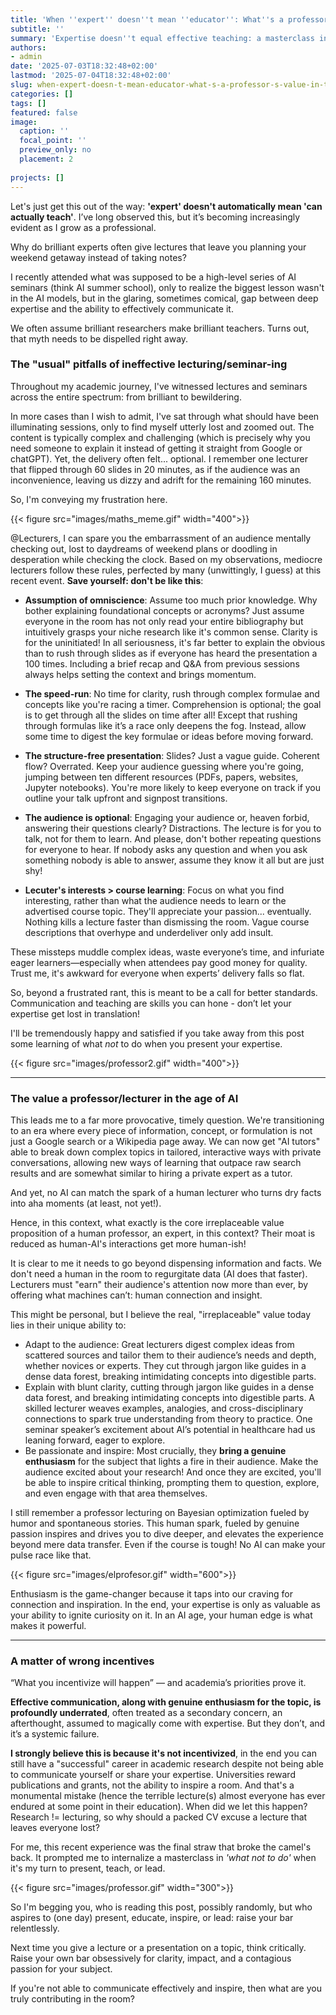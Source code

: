 ```yaml
---
title: 'When ''expert'' doesn''t mean ''educator'': What''s a professor''s value in the era of AI?'
subtitle: ''
summary: 'Expertise doesn''t equal effective teaching: a masterclass in how not to teach and my views on human lecturers in the age of AI.'
authors: 
- admin
date: '2025-07-03T18:32:48+02:00'
lastmod: '2025-07-04T18:32:48+02:00'
slug: when-expert-doesn-t-mean-educator-what-s-a-professor-s-value-in-the-era-of-ai
categories: []
tags: []
featured: false
image:
  caption: ''
  focal_point: ''
  preview_only: no
  placement: 2
  
projects: []
---
```


Let's just get this out of the way: **'expert' doesn't automatically mean 'can actually teach'**.
I’ve long observed this, but it’s becoming increasingly evident as I grow as a professional.

Why do brilliant experts often give lectures that leave you planning your weekend getaway instead of taking notes? 

I recently attended what was supposed to be a high-level series of AI seminars (think AI summer school), only to realize 
the biggest lesson wasn't in the AI models, but in the glaring, sometimes comical, gap between deep expertise and the 
ability to effectively communicate it.

We often assume brilliant researchers make brilliant teachers. Turns out, that myth needs to be dispelled right away.

### The "usual" pitfalls of ineffective lecturing/seminar-ing

Throughout my academic journey, I've witnessed lectures and seminars across the entire spectrum: from brilliant to bewildering. 

In more cases than I wish to admit, I've sat through what should have been illuminating sessions, only to find myself 
utterly lost and zoomed out. The content is typically complex and challenging (which is precisely why you need someone to 
explain it instead of getting it straight from Google or chatGPT). Yet, the delivery often felt... optional. I remember 
one lecturer that flipped through 60 slides in 20 minutes, as if the audience was an inconvenience, leaving us dizzy and 
adrift for the remaining 160 minutes.

So, I'm conveying my frustration here. 

{{< figure src="images/maths_meme.gif" width="400">}}

@Lecturers, I can spare you the embarrassment of an audience mentally checking out, lost to daydreams of weekend plans or 
doodling in desperation while checking the clock. 
Based on my observations, mediocre lecturers follow these rules, perfected by many (unwittingly, I guess) 
at this recent event. **Save yourself: don't be like this**:


- **Assumption of omniscience**: Assume too much prior knowledge. Why bother explaining foundational concepts or acronyms? 
Just assume everyone in the room has not only read your entire bibliography but intuitively grasps 
your niche research like it's common sense. Clarity is for the uninitiated! In all seriousness, it's 
far better to explain the obvious than to rush through slides as if everyone has heard the presentation a 100 times. 
Including a brief recap and Q&A from previous sessions always helps setting the context and brings momentum.

- **The speed-run**: No time for clarity, rush through complex formulae and concepts like you're racing a timer. 
Comprehension is optional; the goal is to get through all the slides on time after all! Except that rushing through 
formulas like it’s a race only deepens the fog. Instead, allow some time to digest the key formulae or ideas before moving forward. 

- **The structure-free presentation**: Slides? Just a vague guide. Coherent flow? Overrated. Keep your audience guessing where you're going, 
jumping between ten different resources (PDFs, papers, websites, Jupyter notebooks). You're more likely to keep everyone on track
if you outline your talk upfront and signpost transitions.

- **The audience is optional**: Engaging your audience or, heaven forbid, answering their questions clearly? Distractions. 
The lecture is for you to talk, not for them to learn. And please, don't bother repeating questions for everyone to hear.
If nobody asks any question and when you ask something nobody is able to answer, assume they know it all but are just shy!

- **Lecuter's interests > course learning**: Focus on what you find interesting, rather than what the audience needs to learn
 or the advertised course topic. They'll appreciate your passion... eventually. Nothing kills a lecture faster than dismissing the room. 
 Vague course descriptions that overhype and underdeliver only add insult.

These missteps muddle complex ideas, waste everyone’s time, and infuriate eager learners—especially when attendees 
pay good money for quality. Trust me, it's awkward for everyone when experts’ delivery falls so flat.


So, beyond a frustrated rant, this is meant to be a call for better standards. Communication and teaching are skills 
you can hone - don’t let your expertise get lost in translation!

I'll be tremendously happy and satisfied if you take away from this post some learning of what *not* to do when you 
present your expertise.

{{< figure src="images/professor2.gif" width="400">}}

---

### The value a professor/lecturer in the age of AI

This leads me to a far more provocative, timely question. We're transitioning to an era where every piece of information, concept, or formulation 
is not just a Google search or a Wikipedia page away. We can now get "AI tutors" able to break down complex topics in 
tailored, interactive ways with private conversations, allowing new ways of learning that outpace raw search results and
are somewhat similar to hiring a private expert as a tutor. 

And yet, no AI can match the spark of a human lecturer who turns dry facts into aha moments (at least, not yet!).

Hence, in this context, what exactly is the core irreplaceable value proposition of a human professor, an expert, in this context? 
Their moat is reduced as human-AI's interactions get more human-ish! 

It is clear to me it needs to go beyond dispensing information and facts. We don't need a human in the room to regurgitate data
(AI does that faster). Lecturers must "earn" their audience's attention now more than ever, by offering what 
machines can’t: human connection and insight.

This might be personal, but I believe the real, "irreplaceable" value today lies in their unique ability to:

- Adapt to the audience: Great lecturers digest complex ideas from scattered sources and tailor them to their 
audience’s needs and depth, whether novices or experts.
They cut through jargon like guides in a dense data forest, breaking intimidating concepts into digestible parts.  
- Explain with blunt clarity, cutting through jargon like guides in a dense data forest, 
and breaking intimidating concepts into digestible parts. A skilled lecturer weaves examples, analogies, 
and cross-disciplinary connections to spark true understanding from theory to practice.
One seminar speaker’s excitement about AI’s potential in healthcare had us leaning forward, eager to explore. 
- Be passionate and inspire: Most crucially, they **bring a genuine enthusiasm** for the subject that lights a fire in their audience. 
Make the audience excited about your research! And once they are excited,
you'll be able to inspire critical thinking, prompting them to question, explore, and even engage with that area themselves.

I still remember a professor lecturing on Bayesian optimization fueled by humor and spontaneous stories. This human spark,
fueled by genuine passion inspires and drives you to dive deeper, and elevates the experience beyond mere data transfer. 
Even if the course is tough! No AI can make your pulse race like that.

{{< figure src="images/elprofesor.gif" width="600">}}

Enthusiasm is the game-changer because it taps into our craving for connection and inspiration. 
In the end, your expertise is only as valuable as your ability to ignite curiosity on it. 
In an AI age, your human edge is what makes it powerful.

---

### A matter of wrong incentives

“What you incentivize will happen” — and academia’s priorities prove it.

**Effective communication, along with genuine enthusiasm for the topic, is profoundly underrated**, 
often treated as a secondary concern, an afterthought, assumed to magically come with expertise.
But they don’t, and it’s a systemic failure.

**I strongly believe this is because it's not incentivized**, in the end you can still have a "successful" career in 
academic research despite not being able to communicate yourself or share your expertise. 
Universities reward publications and grants, not the ability to inspire a room. And that's a monumental mistake 
(hence the terrible lecture(s) almost everyone has ever endured at some point in their education). When did we let this happen?
Research != lecturing, so why should a packed CV excuse a lecture that leaves everyone lost?

For me, this recent experience was the final straw that broke the camel's back. 
It prompted me to internalize a masterclass in *'what not to do'* when it's my turn to present, teach, or lead.

{{< figure src="images/professor.gif" width="300">}}

So I'm begging you, who is reading this post, possibly randomly, but who aspires to (one day) present, educate, 
inspire, or lead: raise your bar relentlessly. 

Next time you give a lecture or a presentation on a topic, think critically. Raise your own bar obsessively for clarity, impact, and a 
contagious passion for your subject.

If you're not able to communicate effectively and inspire, then what are you truly contributing in the room?




